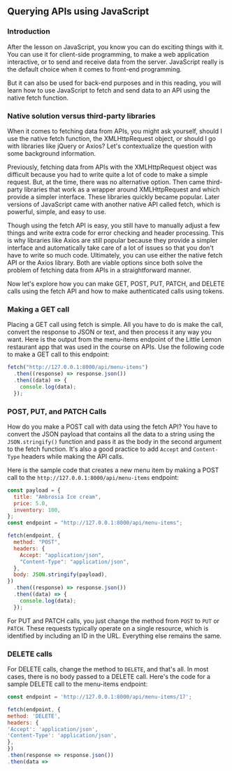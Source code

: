 ## Querying APIs using JavaScript

### Introduction

After the lesson on JavaScript, you know you can do exciting things with it. You can use it for client-side programming, to make a web application interactive, or to send and receive data from the server. JavaScript really is the default choice when it comes to front-end programming.

But it can also be used for back-end purposes and in this reading, you will learn how to use JavaScript to fetch and send data to an API using the native fetch function.

### Native solution versus third-party libraries

When it comes to fetching data from APIs, you might ask yourself, should I use the native fetch function, the XMLHttpRequest object, or should I go with libraries like jQuery or Axios? Let's contextualize the question with some background information.

Previously, fetching data from APIs with the XMLHttpRequest object was difficult because you had to write quite a lot of code to make a simple request. But, at the time, there was no alternative option. Then came third-party libraries that work as a wrapper around XMLHttpRequest and which provide a simpler interface. These libraries quickly became popular. Later versions of JavaScript came with another native API called fetch, which is powerful, simple, and easy to use.

Though using the fetch API is easy, you still have to manually adjust a few things and write extra code for error checking and header processing. This is why libraries like Axios are still popular because they provide a simpler interface and automatically take care of a lot of issues so that you don't have to write so much code. Ultimately, you can use either the native fetch API or the Axios library. Both are viable options since both solve the problem of fetching data from APIs in a straightforward manner.

Now let's explore how you can make GET, POST, PUT, PATCH, and DELETE calls using the fetch API and how to make authenticated calls using tokens.

### Making a GET call

Placing a GET call using fetch is simple. All you have to do is make the call, convert the response to JSON or text, and then process it any way you want. Here is the output from the menu-items endpoint of the Little Lemon restaurant app that was used in the course on APIs. Use the following code to make a GET call to this endpoint:

```javascript
fetch("http://127.0.0.1:8000/api/menu-items")
  .then((response) => response.json())
  .then((data) => {
    console.log(data);
  });
```

### POST, PUT, and PATCH Calls

How do you make a POST call with data using the fetch API? You have to convert the JSON payload that contains all the data to a string using the `JSON.stringify()` function and pass it as the body in the second argument to the fetch function. It's also a good practice to add `Accept` and `Content-Type` headers while making the API calls.

Here is the sample code that creates a new menu item by making a POST call to the `http://127.0.0.1:8000/api/menu-items` endpoint:

```javascript
const payload = {
  title: "Ambrosia Ice cream",
  price: 5.0,
  inventory: 100,
};
const endpoint = "http://127.0.0.1:8000/api/menu-items";

fetch(endpoint, {
  method: "POST",
  headers: {
    Accept: "application/json",
    "Content-Type": "application/json",
  },
  body: JSON.stringify(payload),
})
  .then((response) => response.json())
  .then((data) => {
    console.log(data);
  });
```

For PUT and PATCH calls, you just change the method from `POST` to `PUT` or `PATCH`. These requests typically operate on a single resource, which is identified by including an ID in the URL. Everything else remains the same.

### DELETE calls

For DELETE calls, change the method to `DELETE`, and that's all. In most cases, there is no body passed to a DELETE call. Here's the code for a sample DELETE call to the menu-items endpoint:

```javascript
const endpoint = 'http://127.0.0.1:8000/api/menu-items/17';

fetch(endpoint, {
method: 'DELETE',
headers: {
'Accept': 'application/json',
'Content-Type': 'application/json',
},
})
.then(response => response.json())
.then(data =>
```
